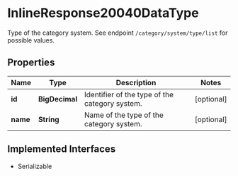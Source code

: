 

# InlineResponse20040DataType

Type of the category system. See endpoint `/category/system/type/list` for possible values.

## Properties

Name | Type | Description | Notes
------------ | ------------- | ------------- | -------------
**id** | **BigDecimal** | Identifier of the type of the category system. |  [optional]
**name** | **String** | Name of the type of the category system. |  [optional]


## Implemented Interfaces

* Serializable


